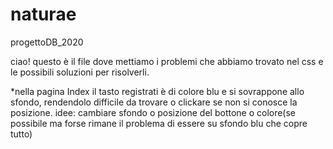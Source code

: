 # naturae
progettoDB_2020

ciao!
questo è il file dove mettiamo i problemi che abbiamo trovato nel css e le possibili soluzioni per risolverli.


*nella pagina Index il tasto registrati è di colore blu e si sovrappone allo sfondo, rendendolo difficile da trovare o clickare se non si conosce la posizione. idee: cambiare sfondo o posizione del bottone o colore(se possibile ma forse rimane il problema di essere su sfondo blu che copre tutto)
